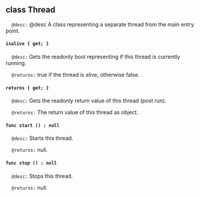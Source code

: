 ## class Thread

&nbsp;&nbsp;&nbsp;&nbsp;```@desc:``` @desc A class representing a separate thread from the main entry point.

#### ```isalive { get; }```

&nbsp;&nbsp;&nbsp;&nbsp;```@desc:``` Gets the readonly bool representing if this thread is currently running.

&nbsp;&nbsp;&nbsp;&nbsp;```@returns:``` true if the thread is alive, otherwise false.

#### ```returns { get; }```

&nbsp;&nbsp;&nbsp;&nbsp;```@desc:``` Gets the readonly return value of this thread (post run).

&nbsp;&nbsp;&nbsp;&nbsp;```@returns:``` The return value of this thread as object.

#### ```func start () : null```

&nbsp;&nbsp;&nbsp;&nbsp;```@desc:``` Starts this thread.

&nbsp;&nbsp;&nbsp;&nbsp;```@returns:``` null.

#### ```func stop () : null```

&nbsp;&nbsp;&nbsp;&nbsp;```@desc:``` Stops this thread.

&nbsp;&nbsp;&nbsp;&nbsp;```@returns:``` null.

